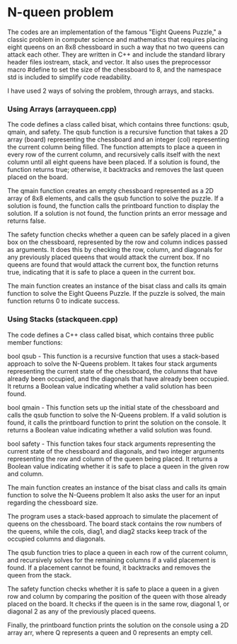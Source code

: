 <H1> N-queen problem </H1>
The codes are an implementation of the famous "Eight Queens Puzzle," a classic problem in computer science and mathematics that requires placing eight queens on an 8x8 chessboard in such a way that no two queens can attack each other. They are written in C++ and include the standard library header files iostream, stack, and vector. It also uses the preprocessor macro #define to set the size of the chessboard to 8, and the namespace std is included to simplify code readability.

I have used 2 ways of solving the problem, through arrays, and stacks.

<H3> Using Arrays (arrayqueen.cpp) </H3>
The code defines a class called bisat, which contains three functions: qsub, qmain, and safety. The qsub function is a recursive function that takes a 2D array (board) representing the chessboard and an integer (col) representing the current column being filled. The function attempts to place a queen in every row of the current column, and recursively calls itself with the next column until all eight queens have been placed. If a solution is found, the function returns true; otherwise, it backtracks and removes the last queen placed on the board.

The qmain function creates an empty chessboard represented as a 2D array of 8x8 elements, and calls the qsub function to solve the puzzle. If a solution is found, the function calls the printboard function to display the solution. If a solution is not found, the function prints an error message and returns false.

The safety function checks whether a queen can be safely placed in a given box on the chessboard, represented by the row and column indices passed as arguments. It does this by checking the row, column, and diagonals for any previously placed queens that would attack the current box. If no queens are found that would attack the current box, the function returns true, indicating that it is safe to place a queen in the current box.

The main function creates an instance of the bisat class and calls its qmain function to solve the Eight Queens Puzzle. If the puzzle is solved, the main function returns 0 to indicate success.

<H3> Using Stacks (stackqueen.cpp) </H3>
The code defines a C++ class called bisat, which contains three public member functions:

bool qsub - This function is a recursive function that uses a stack-based approach to solve the N-Queens problem. It takes four stack arguments representing the current state of the chessboard, the columns that have already been occupied, and the diagonals that have already been occupied. It returns a Boolean value indicating whether a valid solution has been found.

bool qmain - This function sets up the initial state of the chessboard and calls the qsub function to solve the N-Queens problem. If a valid solution is found, it calls the printboard function to print the solution on the console. It returns a Boolean value indicating whether a valid solution was found.

bool safety - This function takes four stack arguments representing the current state of the chessboard and diagonals, and two integer arguments representing the row and column of the queen being placed. It returns a Boolean value indicating whether it is safe to place a queen in the given row and column.

The main function creates an instance of the bisat class and calls its qmain function to solve the N-Queens problem It also asks the user for an input regarding the chessboard size.

The program uses a stack-based approach to simulate the placement of queens on the chessboard. The board stack contains the row numbers of the queens, while the cols, diag1, and diag2 stacks keep track of the occupied columns and diagonals.

The qsub function tries to place a queen in each row of the current column, and recursively solves for the remaining columns if a valid placement is found. If a placement cannot be found, it backtracks and removes the queen from the stack.

The safety function checks whether it is safe to place a queen in a given row and column by comparing the position of the queen with those already placed on the board. It checks if the queen is in the same row, diagonal 1, or diagonal 2 as any of the previously placed queens.

Finally, the printboard function prints the solution on the console using a 2D array arr, where Q represents a queen and 0 represents an empty cell.
